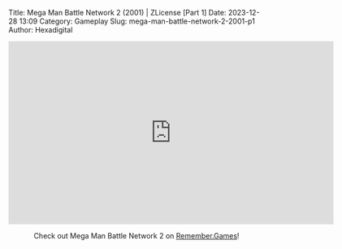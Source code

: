 Title: Mega Man Battle Network 2 (2001) | ZLicense [Part 1]
Date: 2023-12-28 13:09
Category: Gameplay
Slug: mega-man-battle-network-2-2001-p1
Author: Hexadigital

<center><iframe src="https://www.youtube.com/embed/1Ky5wF9M_RE?feature=oembed" allow="accelerometer; autoplay; encrypted-media; gyroscope; picture-in-picture" width="640" height="360" frameborder="0"></iframe>

Check out Mega Man Battle Network 2 on [Remember.Games](https://remember.games/game/2244/mega-man-battle-network-2/)!</center>